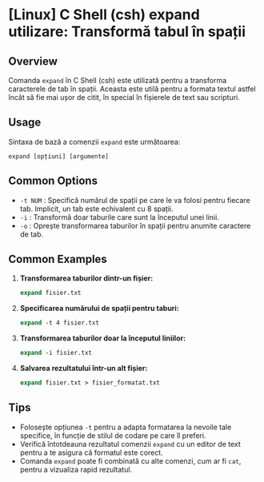 # [Linux] C Shell (csh) expand utilizare: Transformă tabul în spații

## Overview
Comanda `expand` în C Shell (csh) este utilizată pentru a transforma caracterele de tab în spații. Aceasta este utilă pentru a formata textul astfel încât să fie mai ușor de citit, în special în fișierele de text sau scripturi.

## Usage
Sintaxa de bază a comenzii `expand` este următoarea:

```
expand [opțiuni] [argumente]
```

## Common Options
- `-t NUM` : Specifică numărul de spații pe care le va folosi pentru fiecare tab. Implicit, un tab este echivalent cu 8 spații.
- `-i` : Transformă doar taburile care sunt la începutul unei linii.
- `-o` : Oprește transformarea taburilor în spații pentru anumite caractere de tab.

## Common Examples
1. **Transformarea taburilor dintr-un fișier:**
   ```csh
   expand fisier.txt
   ```

2. **Specificarea numărului de spații pentru taburi:**
   ```csh
   expand -t 4 fisier.txt
   ```

3. **Transformarea taburilor doar la începutul liniilor:**
   ```csh
   expand -i fisier.txt
   ```

4. **Salvarea rezultatului într-un alt fișier:**
   ```csh
   expand fisier.txt > fisier_formatat.txt
   ```

## Tips
- Folosește opțiunea `-t` pentru a adapta formatarea la nevoile tale specifice, în funcție de stilul de codare pe care îl preferi.
- Verifică întotdeauna rezultatul comenzii `expand` cu un editor de text pentru a te asigura că formatul este corect.
- Comanda `expand` poate fi combinată cu alte comenzi, cum ar fi `cat`, pentru a vizualiza rapid rezultatul.
